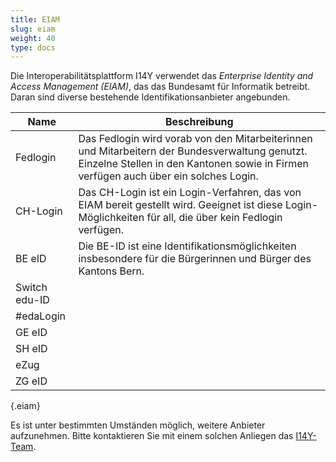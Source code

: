 ```yaml
---
title: EIAM
slug: eiam
weight: 40
type: docs
---
```


Die Interoperabilitätsplattform I14Y verwendet das _Enterprise Identity and Access Management (EIAM)_, das das Bundesamt für Informatik betreibt. Daran sind diverse bestehende Identifikationsanbieter angebunden.

| Name | Beschreibung |
| --- | --- |
| Fedlogin | Das Fedlogin wird vorab von den Mitarbeiterinnen und Mitarbeitern der Bundesverwaltung genutzt. Einzelne Stellen in den Kantonen sowie in Firmen verfügen auch über ein solches Login. |
| CH-Login | Das CH-Login ist ein Login-Verfahren, das von EIAM bereit gestellt wird. Geeignet ist diese Login-Möglichkeiten für all, die über kein Fedlogin verfügen. |
| BE eID | Die BE-ID ist eine Identifikationsmöglichkeiten insbesondere für die Bürgerinnen und Bürger des Kantons Bern. |
| Switch edu-ID | |
| #edaLogin | |
| GE eID | |
| SH eID | |
| eZug | |
| ZG eID | |
{.eiam}

Es ist unter bestimmten Umständen möglich, weitere Anbieter aufzunehmen. Bitte kontaktieren Sie mit einem solchen Anliegen das [I14Y-Team](mailto:i14y@bfs.admin.ch).  